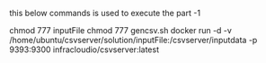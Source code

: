 this below commands is used to execute the part -1
 
 chmod 777 inputFile
 chmod 777 gencsv.sh
 docker run -d  -v /home/ubuntu/csvserver/solution/inputFile:/csvserver/inputdata -p 9393:9300 infracloudio/csvserver:latest
